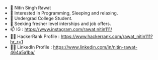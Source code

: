 - 👋 Nitin Singh Rawat
- 👀 Interested in Programming, Sleeping and relaxing.
- 🌱 Undergrad College Student.
- 💼 Seeking fresher level interships and job offers.
- 📫 IG : https://www.instagram.com/rawat.nitin111/
- 👨‍💻 HackerRank Profile : https://www.hackerrank.com/rawat_nitin111?hr_r=1
- 👨‍💼 LinkedIn Profile : https://www.linkedin.com/in/nitin-rawat-464a5a1ba/

<!---
nitinrawat111/nitinrawat111 is a ✨ special ✨ repository because its `README.md` (this file) appears on your GitHub profile.
You can click the Preview link to take a look at your changes.
--->
